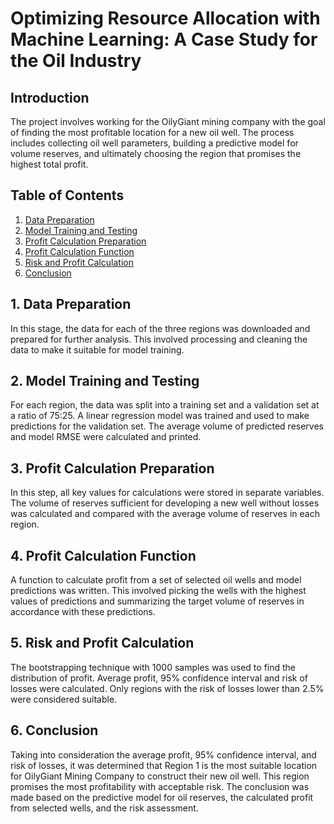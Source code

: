 # Optimizing Resource Allocation with Machine Learning: A Case Study for the Oil Industry

## Introduction

The project involves working for the OilyGiant mining company with the goal of finding the most profitable location for a new oil well. The process includes collecting oil well parameters, building a predictive model for volume reserves, and ultimately choosing the region that promises the highest total profit. 

## Table of Contents

1. [Data Preparation](#data-preparation)
2. [Model Training and Testing](#model-training)
3. [Profit Calculation Preparation](#profit-calculation)
4. [Profit Calculation Function](#profit-function)
5. [Risk and Profit Calculation](#risk-profit)
6. [Conclusion](#conclusion)

<a name="data-preparation"></a>
## 1. Data Preparation

In this stage, the data for each of the three regions was downloaded and prepared for further analysis. This involved processing and cleaning the data to make it suitable for model training.

<a name="model-training"></a>
## 2. Model Training and Testing

For each region, the data was split into a training set and a validation set at a ratio of 75:25. A linear regression model was trained and used to make predictions for the validation set. The average volume of predicted reserves and model RMSE were calculated and printed.

<a name="profit-calculation"></a>
## 3. Profit Calculation Preparation

In this step, all key values for calculations were stored in separate variables. The volume of reserves sufficient for developing a new well without losses was calculated and compared with the average volume of reserves in each region.

<a name="profit-function"></a>
## 4. Profit Calculation Function

A function to calculate profit from a set of selected oil wells and model predictions was written. This involved picking the wells with the highest values of predictions and summarizing the target volume of reserves in accordance with these predictions.

<a name="risk-profit"></a>
## 5. Risk and Profit Calculation

The bootstrapping technique with 1000 samples was used to find the distribution of profit. Average profit, 95% confidence interval and risk of losses were calculated. Only regions with the risk of losses lower than 2.5% were considered suitable.

<a name="conclusion"></a>
## 6. Conclusion

Taking into consideration the average profit, 95% confidence interval, and risk of losses, it was determined that Region 1 is the most suitable location for OilyGiant Mining Company to construct their new oil well. This region promises the most profitability with acceptable risk. The conclusion was made based on the predictive model for oil reserves, the calculated profit from selected wells, and the risk assessment.
